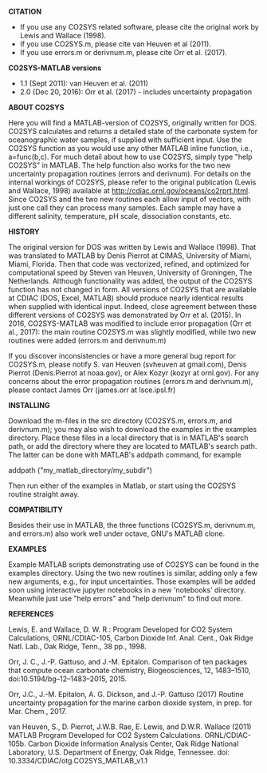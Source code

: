 **CITATION**

- If you use any CO2SYS related software, please cite the original work by Lewis and Wallace (1998).
- If you use CO2SYS.m, please cite van Heuven et al (2011).
- If you use errors.m or derivnum.m, please cite Orr et al. (2017).

**CO2SYS-MATLAB versions**

- 1.1 (Sept 2011): van Heuven et al. (2011) 
- 2.0 (Dec 20, 2016): Orr et al. (2017) - includes uncertainty propagation

**ABOUT CO2SYS**

Here you will find a MATLAB-version of CO2SYS, originally written for
DOS. CO2SYS calculates and returns a detailed state of the carbonate system for
oceanographic water samples, if supplied with sufficient input.  Use the CO2SYS
function as you would use any other MATLAB inline function, i.e.,
a=func(b,c). For much detail about how to use CO2SYS, simply type "help CO2SYS"
in MATLAB.  The help function also works for the two new uncertainty propagation
routines (errors and derivnum).  For details on the internal workings of CO2SYS,
please refer to the original publication (Lewis and Wallace, 1998) available at
http://cdiac.ornl.gov/oceans/co2rprt.html.  Since CO2SYS and the two new
routines each allow input of vectors, with just one call they can process many
samples.  Each sample may have a different salinity, temperature, pH scale,
dissociation constants, etc.

**HISTORY**

The original version for DOS was written by Lewis and Wallace (1998). That was
translated to MATLAB by Denis Pierrot at CIMAS, University of Miami, Miami,
Florida. Then that code was vectorized, refined, and optimized for computational
speed by Steven van Heuven, University of Groningen, The Netherlands. Although
functionality was added, the output of the CO2SYS function has not changed in
form. All versions of CO2SYS that are available at CDIAC (DOS, Excel, MATLAB)
should produce nearly identical results when supplied with identical
input. Indeed, close agreement between these different versions of CO2SYS was
demonstrated by Orr et al. (2015).  In 2016, CO2SYS-MATLAB was modified to
include error propagation (Orr et al., 2017): the main routine CO2SYS.m was
slightly modified, while two new routines were added (errors.m and derivnum.m)


If you discover inconsistencies or have a more general bug report for CO2SYS.m,
please notify S. van Heuven (svheuven at gmail.com), Denis Pierrot
(Denis.Pierrot at noaa.gov), or Alex Kozyr (kozyr at ornl.gov). For any concerns
about the error propagation routines (errors.m and derivnum.m), please contact
James Orr (james.orr at lsce.ipsl.fr)

**INSTALLING**

Download the m-files in the src directory (CO2SYS.m, errors.m, and derivnum.m);
you may also wish to download the examples in the examples directory.  Place
these files in a local directory that is in MATLAB's search path, or add the
directory where they are located to MATLAB's search path. The latter can be
done with MATLAB's addpath command, for example

addpath ("my_matlab_directory/my_subdir")

Then run either of the examples in Matlab, or start using the CO2SYS routine
straight away.

**COMPATIBILITY**

Besides their use in MATLAB, the three functions (CO2SYS.m, derivnum.m, and
errors.m) also work well under octave, GNU's MATLAB clone.

**EXAMPLES**

Example MATLAB scripts demonstrating use of CO2SYS can be found in the examples
directory. Using the two new routines is similar, adding only a few new
arguments, e.g., for input uncertainties.  Those examples will be added soon
using interactive jupyter notebooks in a new 'notebooks' directory. Meanwhile
just use "help errors" and "help derivnum" to find out more.

**REFERENCES**

Lewis, E. and Wallace, D. W. R.: Program Developed for CO2 System Calculations,
ORNL/CDIAC-105, Carbon Dioxide Inf.  Anal. Cent., Oak Ridge Natl. Lab., Oak
Ridge, Tenn., 38 pp., 1998.

Orr, J. C., J.-P. Gattuso, and J.-M. Epitalon. Comparison of ten packages that
compute ocean carbonate chemistry, Biogeosciences, 12, 1483–1510,
doi:10.5194/bg–12–1483–2015, 2015.

Orr, J.C., J.-M. Epitalon, A. G. Dickson, and J.-P. Gattuso (2017) Routine
uncertainty propagation for the marine carbon dioxide system, in prep. for
Mar. Chem., 2017.

van Heuven, S., D. Pierrot, J.W.B. Rae, E. Lewis, and D.W.R. Wallace (2011)
MATLAB Program Developed for CO2 System Calculations. ORNL/CDIAC-105b.  Carbon
Dioxide Information Analysis Center, Oak Ridge National Laboratory, U.S.
Department of Energy, Oak Ridge, Tennessee. doi:
10.3334/CDIAC/otg.CO2SYS_MATLAB_v1.1

